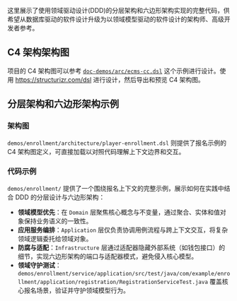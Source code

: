 这里展示了使用领域驱动设计(DDD)的分层架构和六边形架构实现的完整代码，供希望从数据库驱动的软件设计升级为以领域模型驱动的软件设计的架构师、高级开发者参考。

## C4 架构架构图

项目的 C4 架构图可以参考 [`doc-demos/arc/ecms-cc.dsl`](doc-demos/arc/ecms-cc.dsl) 这个示例进行设计。使用 https://structurizr.com/dsl 进行设计，然后导出和预览 C4 架构图。


## 分层架构和六边形架构示例
### 架构图
`demos/enrollment/architecture/player-enrollment.dsl` 则提供了报名示例的 C4 架构图定义，可直接加载以对照代码理解上下文边界和交互。

### 代码示例
`demos/enrollment/` 提供了一个围绕报名上下文的完整示例，展示如何在实践中结合 DDD 的分层设计与六边形架构：
- **领域模型优先**：在 `Domain` 层聚焦核心概念与不变量，通过聚合、实体和值对象保持业务语义的一致性。
- **应用服务编排**：`Application` 层仅负责协调用例流程与跨上下文交互，将复杂领域逻辑委托给领域对象。
- **防腐与适配**：`Infrastructure` 层通过适配器隐藏外部系统（如钱包接口）的细节，实现六边形架构的端口与适配器模式，避免侵入核心模型。
- **领域守护测试**：`demos/enrollment/service/application/src/test/java/com/example/enrollment/application/registration/RegistrationServiceTest.java` 覆盖核心报名场景，验证并守护领域模型行为。


